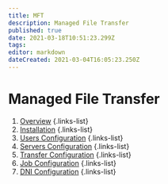 ```yaml
---
title: MFT
description: Managed File Transfer
published: true
date: 2021-03-18T10:51:23.299Z
tags: 
editor: markdown
dateCreated: 2021-03-04T16:05:23.250Z
---
```


# Managed File Transfer

1. [Overview](/integration/tibco/mft/Overview)
{.links-list}
2. [Installation](/integration/tibco/mft/Installation)
{.links-list}
3. [Users Configuration](/integration/tibco/mft/UsersConfiguration)
{.links-list}
4. [Servers Configuration](/integration/tibco/mft/ServersConfiguration)
{.links-list}
5. [Transfer Configuration](/integration/tibco/mft/TransferConfiguration)
{.links-list}
6. [Job Configuration](/integration/tibco/mft/JobConfiguration)
{.links-list}
7. [DNI Configuration](/integration/tibco/mft/DNIConfiguration)
{.links-list}
